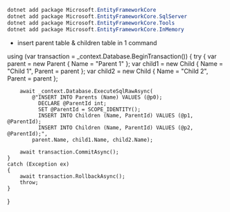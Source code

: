 
```c#
dotnet add package Microsoft.EntityFrameworkCore
dotnet add package Microsoft.EntityFrameworkCore.SqlServer
dotnet add package Microsoft.EntityFrameworkCore.Tools
dotnet add package Microsoft.EntityFrameworkCore.InMemory
```
- insert parent table & children table in 1 command

using (var transaction = _context.Database.BeginTransaction())
{
    try
    {
        var parent = new Parent { Name = "Parent 1" };
        var child1 = new Child { Name = "Child 1", Parent = parent };
        var child2 = new Child { Name = "Child 2", Parent = parent };

        await _context.Database.ExecuteSqlRawAsync(
            @"INSERT INTO Parents (Name) VALUES (@p0);
              DECLARE @ParentId int;
              SET @ParentId = SCOPE_IDENTITY();
              INSERT INTO Children (Name, ParentId) VALUES (@p1, @ParentId);
              INSERT INTO Children (Name, ParentId) VALUES (@p2, @ParentId);",
            parent.Name, child1.Name, child2.Name);

        await transaction.CommitAsync();
    }
    catch (Exception ex)
    {
        await transaction.RollbackAsync();
        throw;
    }
}

